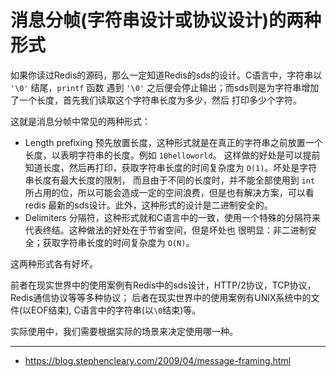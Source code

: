 # 消息分帧(字符串设计或协议设计)的两种形式

如果你读过Redis的源码，那么一定知道Redis的sds的设计。C语言中，字符串以 `'\0'` 结尾，`printf` 函数
遇到 `'\0'` 之后便会停止输出；而sds则是为字符串增加了一个长度，首先我们读取这个字符串长度为多少，然后
打印多少个字符。

这就是消息分帧中常见的两种形式：

- Length prefixing 预先放置长度，这种形式就是在真正的字符串之前放置一个长度，以表明字符串的长度。例如 `10helloworld`。
这样做的好处是可以提前知道长度，然后再打印，获取字符串长度的时间复杂度为 `O(1)`。坏处是字符串长度有最大长度的限制，
而且由于不同的长度时，并不能全部使用到 `int` 所占用的位，所以可能会造成一定的空间浪费，但是也有解决方案，可以看redis
最新的sds设计。此外，这种形式的设计是二进制安全的。
- Delimiters 分隔符，这种形式就和C语言中的一致，使用一个特殊的分隔符来代表终结。这种做法的好处在于节省空间，但是坏处也
很明显：非二进制安全；获取字符串长度的时间复杂度为 `O(N)`。

这两种形式各有好坏。

前者在现实世界中的使用案例有Redis中的sds设计，HTTP/2协议，TCP协议，Redis通信协议等等多种协议；
后者在现实世界中的使用案例有UNIX系统中的文件(以EOF结束), C语言中的字符串(以`\0`结束)等。

实际使用中，我们需要根据实际的场景来决定使用哪一种。

---

- https://blog.stephencleary.com/2009/04/message-framing.html

